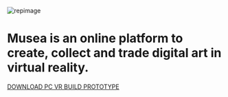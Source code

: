 ![repimage](https://user-images.githubusercontent.com/21974152/202988269-d175f3ff-f892-4672-b8a2-51d71be8a329.jpg)

# Musea is an online platform to create, collect and trade digital art in virtual reality.

[DOWNLOAD PC VR BUILD PROTOTYPE](https://www.dropbox.com/scl/fo/coxevl4zg1j0sgaybxitn/h?dl=0&rlkey=sr47udvc2lghoq9hukz49eci2)

